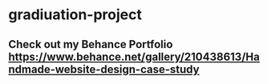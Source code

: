 # gradiuation-project
## Check out my Behance Portfolio https://www.behance.net/gallery/210438613/Handmade-website-design-case-study
